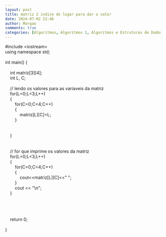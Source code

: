 ```yaml
---
layout: post
title: matriz 2 indice do lugar para dar o valor
date: 2024-07-02 22:46
author: Morgao
comments: true
categories: [Algoritmos, Algoritmos 1, Algoritmos e Estruturas de Dados, beecrowd, Linguagem C, Programação]
---
```

#include &lt;iostream&gt;<br />
using namespace std;<br />
<br />
int main() {&nbsp;&nbsp; <br />
<br />
&nbsp;&nbsp;&nbsp; int matriz[3][4];<br />
&nbsp;&nbsp;&nbsp; int L, C;<br />
&nbsp;&nbsp;&nbsp; <br />
&nbsp;&nbsp;&nbsp; // lendo os valores para as variaveis da matriz<br />
&nbsp;&nbsp;&nbsp; for(L=0;L&lt;3;L++)<br />
&nbsp;&nbsp;&nbsp; {<br />
&nbsp;&nbsp;&nbsp; &nbsp;&nbsp;&nbsp; for(C=0;C&lt;4;C++)<br />
&nbsp;&nbsp;&nbsp; &nbsp;&nbsp;&nbsp; {<br />
&nbsp;&nbsp;&nbsp; &nbsp;&nbsp;&nbsp; &nbsp;&nbsp;&nbsp; matriz[L][C]=L;<br />
&nbsp;&nbsp;&nbsp; &nbsp;&nbsp;&nbsp; }<br />
&nbsp;&nbsp;&nbsp; <br />
&nbsp;&nbsp;&nbsp; <br />
&nbsp;&nbsp;&nbsp; }<br />
&nbsp;&nbsp;&nbsp; <br />
&nbsp;&nbsp;&nbsp; <br />
&nbsp;&nbsp;&nbsp; // for que imprime os valores da matriz<br />
&nbsp;&nbsp;&nbsp; for(L=0;L&lt;3;L++)<br />
&nbsp;&nbsp;&nbsp; {<br />
&nbsp;&nbsp;&nbsp; &nbsp;&nbsp;&nbsp; for(C=0;C&lt;4;C++)<br />
&nbsp;&nbsp;&nbsp; &nbsp;&nbsp;&nbsp; {<br />
&nbsp;&nbsp;&nbsp; &nbsp;&nbsp;&nbsp; &nbsp;&nbsp;&nbsp; cout&lt;&lt;matriz[L][C]&lt;&lt;" ";<br />
&nbsp;&nbsp;&nbsp; &nbsp;&nbsp;&nbsp; }<br />
&nbsp;&nbsp;&nbsp; &nbsp;&nbsp;&nbsp; cout &lt;&lt; "\n";<br />
&nbsp;&nbsp;&nbsp; }<br />
&nbsp;&nbsp;&nbsp; <br />
&nbsp;&nbsp;&nbsp; <br />
<br />
&nbsp;&nbsp;&nbsp; <br />
&nbsp;&nbsp;&nbsp; return 0;<br />
<br />
}
